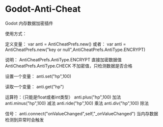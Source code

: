 # Godot-Anti-Cheat
Godot 内存数据加密插件

使用方式：

定义变量：
var anti = AntiCheatPrefs.new()
或者：
var anti = AntiCheatPrefs.new("key or null",AntiCheatPrefs.AntiType.ENCRYPT)

说明：
AntiCheatPrefs.AntiType.ENCRYPT 直接加密数据值
AntiCheatPrefs.AntiType.CHECK 不加密值，只检测数据是否合格

设置一个变量：
anti.set("hp",100)

读取一个变量：
anti.get("hp")

运算符：（只能是float或者int类型）
anti.plus("hp",100) 加法
anti.minus("hp",100) 减法
anti.ride("hp",100) 乘法
anti.div("hp",100) 除法

信号：
anti.connect("onValueChanged",self,"_onValueChanged")
当内存数据检测到异常时会触发
